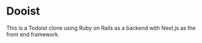 # Dooist

This is a Todoist clone using Ruby on Rails as a backend with Next.js as the front end framework.
